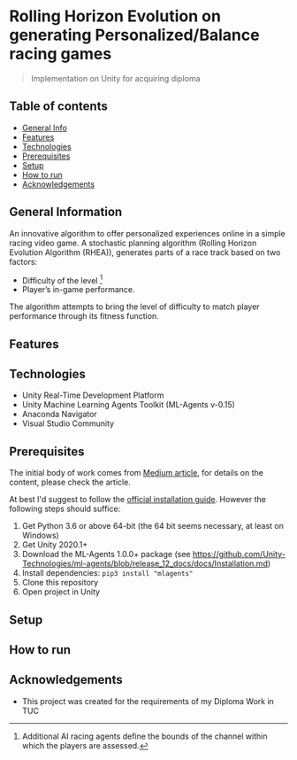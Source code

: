 # Rolling Horizon Evolution on generating Personalized/Balance racing games
> Implementation on Unity for acquiring diploma 
 
 ## Table of contents
* [General Info](#general-information)
* [Features](#features)
* [Technologies](#technologies)
* [Prerequisites](#prerequisites)
* [Setup](#setup)
* [How to run](#how-to-run)
* [Acknowledgements](#acknowledgements)

## General Information
An innovative algorithm to offer personalized experiences online in a simple racing video game. 
A stochastic planning algorithm (Rolling Horizon Evolution Algorithm (RHEA)), generates
parts of a race track based on two factors:

* Difficulty of the level [^1]
* Player’s in-game performance. 

The algorithm attempts to bring the level of difficulty to match player performance through its fitness function.


## Features

## Technologies
* Unity Real-Time Development Platform
* Unity Machine Learning Agents Toolkit (ML-Agents v-0.15) 
* Anaconda Navigator
* Visual Studio Community

## Prerequisites 
The initial body of work comes from [Medium article](http://medium.com/p/60b0e7a10d9e), for details on the content, please check the article.

At best I'd suggest to follow the [official installation guide](https://github.com/Unity-Technologies/ml-agents/blob/master/docs/Installation.md). However the following steps should suffice:

1. Get Python 3.6 or above 64-bit (the 64 bit seems necessary, at least on Windows)
2. Get Unity 2020.1+
3. Download the ML-Agents 1.0.0+ package (see https://github.com/Unity-Technologies/ml-agents/blob/release_12_docs/docs/Installation.md)
4. Install dependencies: `pip3 install "mlagents"`
5. Clone this repository
6. Open project in Unity


## Setup
## How to run
## Αcknowledgements
* This project was created for the requirements of my Diploma Work in TUC

[^1]:  Additional AI racing agents define the bounds of the channel within which the players are assessed.
